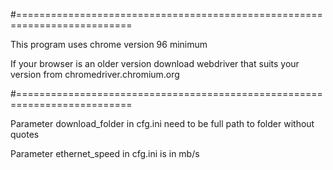 #==========================================================================

This program uses chrome version 96 minimum

If your browser is an older version download webdriver that suits your version from chromedriver.chromium.org

#==========================================================================

Parameter download_folder in cfg.ini need to be full path to folder without quotes

Parameter ethernet_speed in cfg.ini is in mb/s